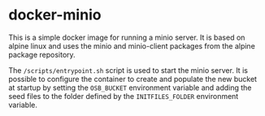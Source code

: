 # docker-minio

This is a simple docker image for running a minio server. It is based on alpine linux and uses the minio and minio-client packages from the alpine package repository.

The `/scripts/entrypoint.sh` script is used to start the minio server. It is possible to configure the container to create and populate the new bucket at startup by setting the `OSB_BUCKET` environment variable and adding the seed files to the folder defined by the `INITFILES_FOLDER` environment variable.
